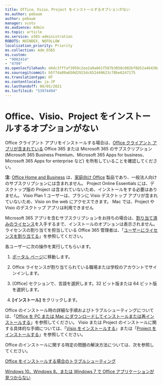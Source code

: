 ```yaml
---
title: Office、Visio、Project をインストールするオプションがない
ms.author: pebaum
author: pebaum
manager: scotv
ms.audience: Admin
ms.topic: article
ms.service: o365-administration
ROBOTS: NOINDEX, NOFOLLOW
localization_priority: Priority
ms.collection: Adm_O365
ms.custom:
- "9002414"
- "4799"
ms.openlocfilehash: d4dc3fffaf3959c2ee2a9a661f507b3058c002bf8b52a46430a6011bbce3a9e9
ms.sourcegitcommit: b5f7da89a650d2915dc652449623c78be6247175
ms.translationtype: HT
ms.contentlocale: ja-JP
ms.lasthandoff: 08/05/2021
ms.locfileid: "53974494"
---
```

# <a name="no-option-to-install-office-visio-or-project"></a>Office、Visio、Project をインストールするオプションがない

Office クライアント アプリをインストールする場合は、[Office クライアント アプリが含まれている](https://support.office.com/article/office-for-home-and-office-for-business-plans-28cbc8cf-1332-4f04-9123-9b660abb629e) Office 365 または Microsoft 365 のサブスクリプション (Microsoft 365 Business Premium、Microsoft 365 Apps for business、Microsoft 365 Apps for enterprise など) を所有していることを確認してください。

**注**: [Office Home and Business](https://support.microsoft.com/office/office-for-home-and-office-for-business-plans-28cbc8cf-1332-4f04-9123-9b660abb629e) は、[家庭向け Office](https://support.office.com/article/28cbc8cf-1332-4f04-9123-9b660abb629e?wt.mc_id=Alchemy_ClientDIA) 製品であり、一般法人向けのサブスクリプションには含まれません。 Project Online Essentials には、デスクトップ版の Project は含まれていないため、インストールをする必要はありません。 Visio Plan 1 ユーザーは、プランに Visio デスクトップ アプリが含まれていないため、Visio on the web にアクセスできます。 Mac では、Project や Visio のデスクトップ アプリは利用できません

Microsoft 365 アプリを含むサブスクリプションをお持ちの場合は、[割り当て済みのライセンス](https://support.office.com/article/what-office-365-business-product-or-license-do-i-have-f8ab5e25-bf3f-4a47-b264-174b1ee925fd?wt.mc_id=scl_installoffice_home)を入手するまで、インストールのオプションは表示されません。 ライセンスの割り当てを担当している Office 365 管理者は、「[ユーザーにライセンスを割り当てる](https://support.office.com/article/assign-licenses-to-users-in-office-365-for-business-997596b5-4173-4627-b915-36abac6786dc?wt.mc_id=scl_installoffice_home)」を参照してください。


各ユーザーに次の操作を実行してもらいます。

1. [ポータル ページ](https://portal.office.com/OLS/MySoftware.aspx)に移動します。

2. Office ライセンスが割り当てられている職場または学校のアカウントでサインインします。

3. [Office] セクションで、言語を選択します。32 ビット版または 64 ビット版を選択します。

4. **[インストール]** をクリックします。

Office のインストール時の詳細な手順およびトラブルシューティングについては、「[Office を PC または Mac にダウンロードしてインストールまたは再インストールする](https://support.office.com/article/4414eaaf-0478-48be-9c42-23adc4716658?wt.mc_id=Alchemy_ClientDIA)」を参照してください。 Visio または Project のインストールに関する具体的な手順については、「[Visio をインストールする](https://support.office.com/article/f98f21e3-aa02-4827-9167-ddab5b025710)」または「[Project をインストールする](https://support.office.com/article/7059249b-d9fe-4d61-ab96-5c5bf435f281)」を参照してください。

Office のインストールに関する特定の問題の解決方法については、次を参照してください。

[Office をインストールする場合のトラブルシューティング](https://support.office.com/article/35ff2def-e0b2-4dac-9784-4cf212c1f6c2#BKMK_ErrorMessages)

[Windows 10、Windows 8、または Windows 7 で Office アプリケーションが見つからない](https://support.office.com/article/can-t-find-office-applications-in-windows-10-windows-8-or-windows-7-907ce545-6ae8-459b-8d9d-de6764a635d6)
